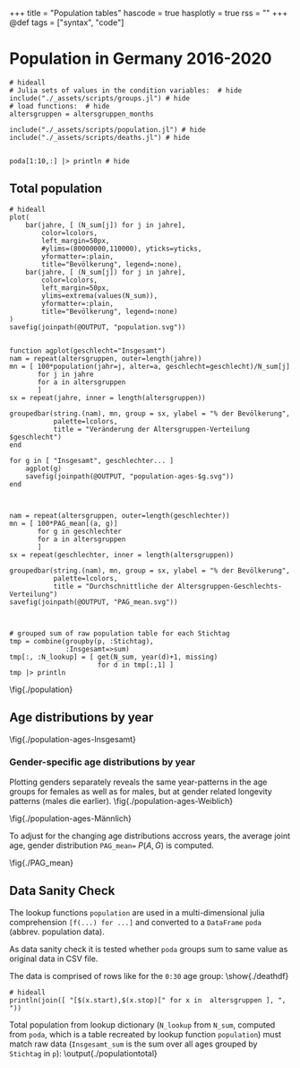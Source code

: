 +++
title = "Population tables"
hascode = true
hasplotly = true
rss = ""
+++
@def tags = ["syntax", "code"]

# Population in Germany 2016-2020

```julia:./deathdf
# hideall
# Julia sets of values in the condition variables:  # hide
include("./_assets/scripts/groups.jl") # hide
# load functions:  # hide
altersgruppen = altersgruppen_months

include("./_assets/scripts/population.jl") # hide
include("./_assets/scripts/deaths.jl") # hide


poda[1:10,:] |> println # hide
```


## Total population

```julia:./populationtotal
# hideall
plot(
    bar(jahre, [ (N_sum[j]) for j in jahre],
        color=lcolors, 
        left_margin=50px,
        #ylims=(80000000,110000), yticks=yticks, 
        yformatter=:plain,
        title="Bevölkerung", legend=:none),
    bar(jahre, [ (N_sum[j]) for j in jahre],
        color=lcolors, 
        left_margin=50px,
        ylims=extrema(values(N_sum)), 
        yformatter=:plain,
        title="Bevölkerung", legend=:none)
)
savefig(joinpath(@OUTPUT, "population.svg")) 


function agplot(geschlecht="Insgesamt")
nam = repeat(altersgruppen, outer=length(jahre))
mn = [ 100*population(jahr=j, alter=a, geschlecht=geschlecht)/N_sum[j]
       for j in jahre
       for a in altersgruppen
       ]
sx = repeat(jahre, inner = length(altersgruppen))

groupedbar(string.(nam), mn, group = sx, ylabel = "% der Bevölkerung", 
           palette=lcolors, 
           title = "Veränderung der Altersgruppen-Verteilung $geschlecht")
end

for g in [ "Insgesamt", geschlechter... ]
	agplot(g)
	savefig(joinpath(@OUTPUT, "population-ages-$g.svg")) 
end



nam = repeat(altersgruppen, outer=length(geschlechter))
mn = [ 100*PAG_mean[(a, g)]
       for g in geschlechter
       for a in altersgruppen
       ]
sx = repeat(geschlechter, inner = length(altersgruppen))

groupedbar(string.(nam), mn, group = sx, ylabel = "% der Bevölkerung", 
           palette=lcolors, 
           title = "Durchschnittliche der Altersgruppen-Geschlechts-Verteilung")
savefig(joinpath(@OUTPUT, "PAG_mean.svg")) 



# grouped sum of raw population table for each Stichtag
tmp = combine(groupby(p, :Stichtag), 
              :Insgesamt=>sum)
tmp[:, :N_lookup] = [ get(N_sum, year(d)+1, missing) 
                      for d in tmp[:,1] ]
tmp |> println
```


\fig{./population}

## Age distributions by year
\fig{./population-ages-Insgesamt}

### Gender-specific age distributions by year
Plotting genders separately reveals the same year-patterns in the age groups for females as well as for males, but at gender related longevity patterns (males die earlier).
\fig{./population-ages-Weiblich}

\fig{./population-ages-Männlich}

To adjust for the changing age distributions accross years, the average joint age, gender distribution `PAG_mean=` $P(A, G)$ is computed.

\fig{./PAG_mean}

## Data Sanity Check
The lookup functions `population` are used in 
a multi-dimensional julia comprehension `[f(...) for ...]` and 
converted to a `DataFrame` `poda` (abbrev. population data).

As data sanity check it is tested whether `poda` groups sum to same value as original data in CSV file.

The data is comprised of rows like for the `0:30` age group:
\show{./deathdf}

```julia:./agegroups
# hideall
println(join([ "[$(x.start),$(x.stop)[" for x in  altersgruppen ], ", "))
```

Total population from lookup dictionary (`N_lookup` from `N_sum`, computed from `poda`, which is a table recreated by lookup function `population`) 
must match raw data (`Insgesamt_sum` is the sum over all ages grouped by `Stichtag` in `p`):
\output{./populationtotal}





